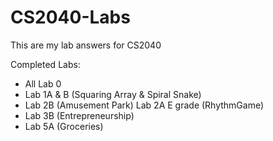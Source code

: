 # CS2040-Labs
This are my lab answers for CS2040

Completed Labs:
- All Lab 0
- Lab 1A & B (Squaring Array & Spiral Snake)
- Lab 2B (Amusement Park) Lab 2A E grade (RhythmGame)
- Lab 3B (Entrepreneurship)
- Lab 5A (Groceries)
